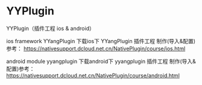 # YYPlugin
YYPlugin（插件工程 ios &amp; android）
 
ios framework YYangPlugin
下载ios下 YYangPlugin 插件工程
制作(导入&配置)参考： https://nativesupport.dcloud.net.cn/NativePlugin/course/ios.html

android module yyangplugin
下载android下 yyangplugin 插件工程
制作(导入&配置)参考：https://nativesupport.dcloud.net.cn/NativePlugin/course/android.html

